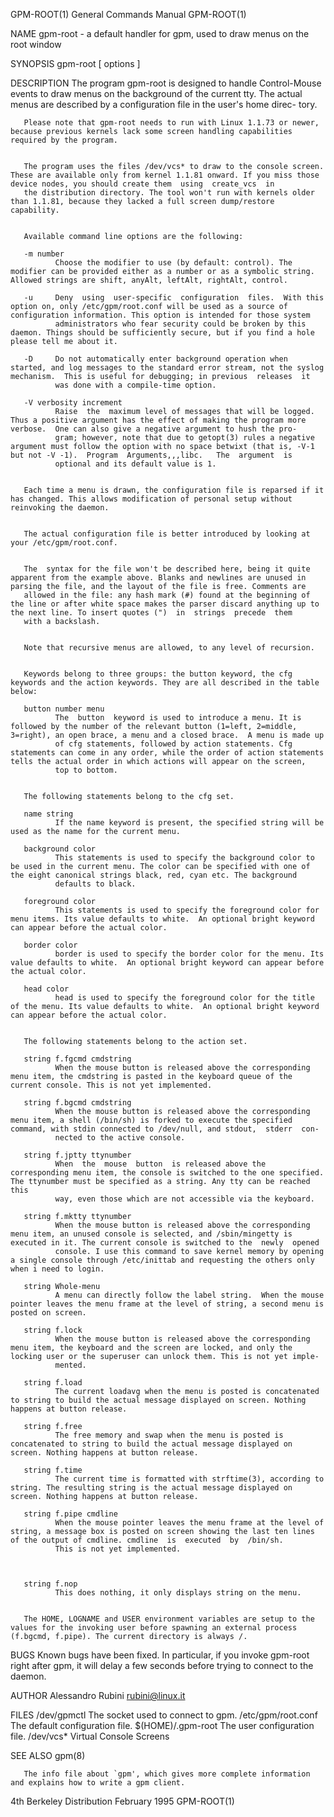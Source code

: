 GPM-ROOT(1)                                                                                General Commands Manual                                                                                GPM-ROOT(1)



NAME
       gpm-root - a default handler for gpm, used to draw menus on the root window

SYNOPSIS
       gpm-root [ options ]

DESCRIPTION
       The  program  gpm-root is designed to handle Control-Mouse events to draw menus on the background of the current tty. The actual menus are described by a configuration file in the user's home direc-
       tory.


       Please note that gpm-root needs to run with Linux 1.1.73 or newer, because previous kernels lack some screen handling capabilities required by the program.


       The program uses the files /dev/vcs* to draw to the console screen.  These are available only from kernel 1.1.81 onward. If you miss those device nodes, you should create them  using  create_vcs  in
       the distribution directory. The tool won't run with kernels older than 1.1.81, because they lacked a full screen dump/restore capability.


       Available command line options are the following:

       -m number
              Choose the modifier to use (by default: control). The modifier can be provided either as a number or as a symbolic string.  Allowed strings are shift, anyAlt, leftAlt, rightAlt, control.

       -u     Deny  using  user-specific  configuration  files.  With this option on, only /etc/gpm/root.conf will be used as a source of configuration information. This option is intended for those system
              administrators who fear security could be broken by this daemon. Things should be sufficiently secure, but if you find a hole please tell me about it.

       -D     Do not automatically enter background operation when started, and log messages to the standard error stream, not the syslog mechanism.  This is useful for debugging; in previous  releases  it
              was done with a compile-time option.

       -V verbosity increment
              Raise  the  maximum level of messages that will be logged.  Thus a positive argument has the effect of making the program more verbose.  One can also give a negative argument to hush the pro-
              gram; however, note that due to getopt(3) rules a negative argument must follow the option with no space betwixt (that is, -V-1 but not -V -1).  Program  Arguments,,,libc.   The  argument  is
              optional and its default value is 1.


       Each time a menu is drawn, the configuration file is reparsed if it has changed. This allows modification of personal setup without reinvoking the daemon.


       The actual configuration file is better introduced by looking at your /etc/gpm/root.conf.


       The  syntax for the file won't be described here, being it quite apparent from the example above. Blanks and newlines are unused in parsing the file, and the layout of the file is free. Comments are
       allowed in the file: any hash mark (#) found at the beginning of the line or after white space makes the parser discard anything up to the next line. To insert quotes (")  in  strings  precede  them
       with a backslash.


       Note that recursive menus are allowed, to any level of recursion.


       Keywords belong to three groups: the button keyword, the cfg keywords and the action keywords. They are all described in the table below:

       button number menu
              The  button  keyword is used to introduce a menu. It is followed by the number of the relevant button (1=left, 2=middle, 3=right), an open brace, a menu and a closed brace.  A menu is made up
              of cfg statements, followed by action statements. Cfg statements can come in any order, while the order of action statements tells the actual order in which actions will appear on the screen,
              top to bottom.


       The following statements belong to the cfg set.

       name string
              If the name keyword is present, the specified string will be used as the name for the current menu.

       background color
              This statements is used to specify the background color to be used in the current menu. The color can be specified with one of the eight canonical strings black, red, cyan etc. The background
              defaults to black.

       foreground color
              This statements is used to specify the foreground color for menu items. Its value defaults to white.  An optional bright keyword can appear before the actual color.

       border color
              border is used to specify the border color for the menu. Its value defaults to white.  An optional bright keyword can appear before the actual color.

       head color
              head is used to specify the foreground color for the title of the menu. Its value defaults to white.  An optional bright keyword can appear before the actual color.


       The following statements belong to the action set.

       string f.fgcmd cmdstring
              When the mouse button is released above the corresponding menu item, the cmdstring is pasted in the keyboard queue of the current console. This is not yet implemented.

       string f.bgcmd cmdstring
              When the mouse button is released above the corresponding menu item, a shell (/bin/sh) is forked to execute the specified command, with stdin connected to /dev/null, and stdout,  stderr  con-
              nected to the active console.

       string f.jptty ttynumber
              When  the  mouse  button  is released above the corresponding menu item, the console is switched to the one specified. The ttynumber must be specified as a string. Any tty can be reached this
              way, even those which are not accessible via the keyboard.

       string f.mktty ttynumber
              When the mouse button is released above the corresponding menu item, an unused console is selected, and /sbin/mingetty is executed in it. The current console is switched to the  newly  opened
              console. I use this command to save kernel memory by opening a single console through /etc/inittab and requesting the others only when i need to login.

       string Whole-menu
              A menu can directly follow the label string.  When the mouse pointer leaves the menu frame at the level of string, a second menu is posted on screen.

       string f.lock
              When the mouse button is released above the corresponding menu item, the keyboard and the screen are locked, and only the locking user or the superuser can unlock them. This is not yet imple-
              mented.

       string f.load
              The current loadavg when the menu is posted is concatenated to string to build the actual message displayed on screen. Nothing happens at button release.

       string f.free
              The free memory and swap when the menu is posted is concatenated to string to build the actual message displayed on screen. Nothing happens at button release.

       string f.time
              The current time is formatted with strftime(3), according to string. The resulting string is the actual message displayed on screen. Nothing happens at button release.

       string f.pipe cmdline
              When the mouse pointer leaves the menu frame at the level of string, a message box is posted on screen showing the last ten lines of the output of cmdline. cmdline  is  executed  by  /bin/sh.
              This is not yet implemented.



       string f.nop
              This does nothing, it only displays string on the menu.


       The HOME, LOGNAME and USER environment variables are setup to the values for the invoking user before spawning an external process (f.bgcmd, f.pipe). The current directory is always /.


BUGS
       Known bugs have been fixed. In particular, if you invoke gpm-root right after gpm, it will delay a few seconds before trying to connect to the daemon.


AUTHOR
       Alessandro Rubini <rubini@linux.it>


FILES
       /dev/gpmctl     The socket used to connect to gpm.
       /etc/gpm/root.conf  The default configuration file.
       $(HOME)/.gpm-root   The user configuration file.
       /dev/vcs*           Virtual Console Screens


SEE ALSO
        gpm(8)

       The info file about `gpm', which gives more complete information and explains how to write a gpm client.



4th Berkeley Distribution                                                                       February 1995                                                                                     GPM-ROOT(1)
